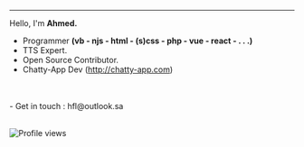
---

Hello, I'm **Ahmed.** 
- Programmer **(vb - njs - html - (s)css - php - vue - react - . . .)**
- TTS Expert.
- Open Source Contributor.
- Chatty-App Dev (http://chatty-app.com)
<br>
<br>
- Get in touch : hfl@outlook.sa
<br>
<br>

![Profile views](https://gpvc.arturio.dev/ahmedbinmoh) 
